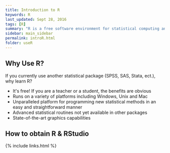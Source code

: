 ```yaml
---
title: Introduction to R
keywords: R
last_updated: Sept 28, 2016
tags: [R]
summary: "R is a free software environment for statistical computing and graphics"
sidebar: main_sidebar
permalink: introR.html
folder: useR
---
```

  
## Why Use R?  
  
If you currently use another statistical package (SPSS, SAS, Stata, ect.), why learn R?  
  
* It's free! If you are a teacher or a student, the benefits are obvious    
* Runs on a variety of platforms including Windows, Unix and Mac    
* Unparalleled platform for programming new statistical methods in an easy and straightforward manner    
* Advanced statistical routines not yet available in other packages    
* State-of-the-art graphics capabilities    

## How to obtain R & RStudio  

{% include links.html %}
